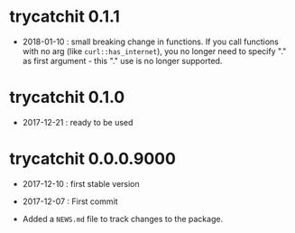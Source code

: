 # trycatchit 0.1.1

* 2018-01-10 : small breaking change in functions. If you call functions with no arg (like `curl::has_internet`), you no longer need to specify "." as first argument - this "." use is no longer supported. 

# trycatchit 0.1.0

* 2017-12-21 : ready to be used 

# trycatchit 0.0.0.9000

* 2017-12-10 : first stable version

* 2017-12-07 : First commit 

* Added a `NEWS.md` file to track changes to the package.



